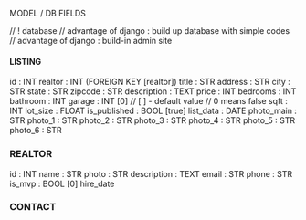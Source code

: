 MODEL / DB FIELDS

//  ! database
// advantage of django : build up database with simple codes
// advantage of django : build-in admin site

#### LISTING
id : INT
realtor : INT (FOREIGN KEY [realtor])
title : STR
address : STR
city : STR
state : STR
zipcode : STR
description : TEXT
price : INT
bedrooms : INT
bathroom : INT
garage : INT [0] // [ ] - default value // 0 means false
sqft : INT
lot_size : FLOAT
is_published : BOOL [true]
list_data : DATE
photo_main : STR
photo_1 : STR
photo_2 : STR
photo_3 : STR
photo_4 : STR
photo_5 : STR
photo_6 : STR

### REALTOR
id : INT
name : STR
photo : STR
description : TEXT
email : STR
phone : STR
is_mvp : BOOL [0]
hire_date

### CONTACT

